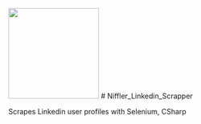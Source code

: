 <img src="/icos/niffler_icon.ico" width="180" height="180"> # Niffler_Linkedin_Scrapper

Scrapes Linkedin user profiles with Selenium, CSharp

